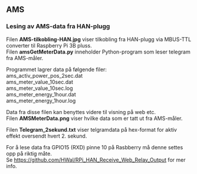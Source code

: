 ## AMS
### Lesing av AMS-data fra HAN-plugg<br>
Filen **AMS-tilkobling-HAN.jpg** viser tilkobling fra HAN-plugg via MBUS-TTL converter til Raspberry Pi 3B pluss.<br>
Filen **amsGetMeterData.py** inneholder Python-program som leser telegram fra AMS-måler.<br>

Programmet lagrer data på følgende filer:<br>
ams_activ_power_pos_2sec.dat<br>
ams_meter_value_10sec.dat<br>
ams_meter_value_10sec.log<br>
ams_meter_energy_1hour.dat<br>
ams_meter_energy_1hour.log<br>

Data fra disse filen kan benyttes videre til visning på web etc.<br>
Filen **AMSMeterData.png** viser hvilke data som er tatt ut fra AMS-måler.<br>

Filen **Telegram_2sekund.txt** viser telgramdata på hex-format for aktiv effekt oversendt hvert 2. sekund.<br>

For å lese data fra GPIO15 (RXD) pinne 10 på Rasbberry må denne settes opp på riktig måte. <br>
Se https://github.com/HWal/RPi_HAN_Receive_Web_Relay_Output for mer info.
